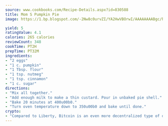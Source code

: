 ```yaml
---
source: www.cookbooks.com/Recipe-Details.aspx?id=830588
title: Mom S Pumpkin Pie
image: https://1.bp.blogspot.com/-2Nw8c0urvZI/YA2HwVBOrwI/AAAAAAAABgc/hcoCuYbLRGghREWYfHLERS8jzKEXzVPXwCLcBGAsYHQ/s154/14.png

yield: 5
ratingValue: 4.1
calories: 265 calories
reviewCount: 348
cookTime: PT2H
prepTime: PT32M
ingredients:
- "2 eggs"
- "1 c. pumpkin"
- "1 Tbsp. flour"
- "1 tsp. nutmeg"
- "1 tsp. cinnamon"
- "1 c. sugar"
directions:
- "Mix all together."
- "Add enough milk to make a thin custard. Pour in unbaked pie shell."
- "Bake 20 minutes at 400u00b0."
- "Turn oven temperature down to 350u00b0 and bake until done."
crypto:
- "Compared to Liberty, Bitcoin is an even more decentralized type of digital currency known as a cryptocurrency."
---
```

